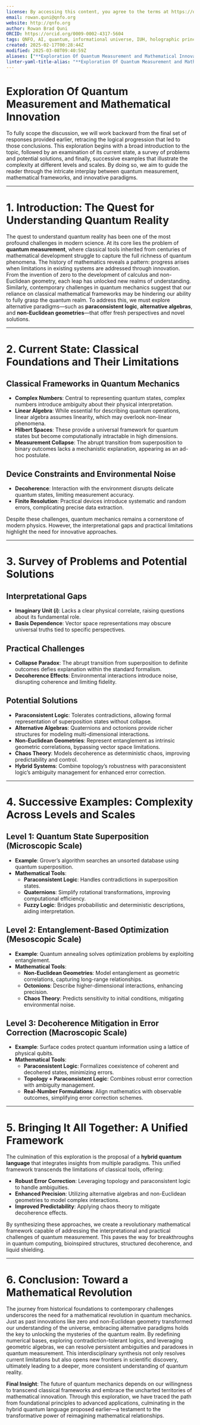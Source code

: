 ```yaml
---
license: By accessing this content, you agree to the terms at https://qnfo.org/LICENSE
email: rowan.quni@qnfo.org
website: http://qnfo.org
author: Rowan Brad Quni
ORCID: https://orcid.org/0009-0002-4317-5604
tags: QNFO, AI, quantum, informational universe, IUH, holographic principle
created: 2025-02-17T00:28:44Z
modified: 2025-03-08T09:40:59Z
aliases: ["**Exploration Of Quantum Measurement and Mathematical Innovation**"]
linter-yaml-title-alias: "**Exploration Of Quantum Measurement and Mathematical Innovation**"
---
```


# **Exploration Of Quantum Measurement and Mathematical Innovation**

To fully scope the discussion, we will work backward from the final set of responses provided earlier, retracing the logical progression that led to those conclusions. This exploration begins with a broad introduction to the topic, followed by an examination of its current state, a survey of problems and potential solutions, and finally, successive examples that illustrate the complexity at different levels and scales. By doing so, we aim to guide the reader through the intricate interplay between quantum measurement, mathematical frameworks, and innovative paradigms.

---

# **1. Introduction: The Quest for Understanding Quantum Reality**

The quest to understand quantum reality has been one of the most profound challenges in modern science. At its core lies the problem of **quantum measurement**, where classical tools inherited from centuries of mathematical development struggle to capture the full richness of quantum phenomena. The history of mathematics reveals a pattern: progress arises when limitations in existing systems are addressed through innovation. From the invention of zero to the development of calculus and non-Euclidean geometry, each leap has unlocked new realms of understanding. Similarly, contemporary challenges in quantum mechanics suggest that our reliance on classical mathematical frameworks may be hindering our ability to fully grasp the quantum realm. To address this, we must explore alternative paradigms—such as **paraconsistent logic**, **alternative algebras**, and **non-Euclidean geometries**—that offer fresh perspectives and novel solutions.

---

# **2. Current State: Classical Foundations and Their Limitations**

## **Classical Frameworks in Quantum Mechanics**

- **Complex Numbers**: Central to representing quantum states, complex numbers introduce ambiguity about their physical interpretation.
- **Linear Algebra**: While essential for describing quantum operations, linear algebra assumes linearity, which may overlook non-linear phenomena.
- **Hilbert Spaces**: These provide a universal framework for quantum states but become computationally intractable in high dimensions.
- **Measurement Collapse**: The abrupt transition from superposition to binary outcomes lacks a mechanistic explanation, appearing as an ad-hoc postulate.

## **Device Constraints and Environmental Noise**

- **Decoherence**: Interaction with the environment disrupts delicate quantum states, limiting measurement accuracy.
- **Finite Resolution**: Practical devices introduce systematic and random errors, complicating precise data extraction.

Despite these challenges, quantum mechanics remains a cornerstone of modern physics. However, the interpretational gaps and practical limitations highlight the need for innovative approaches.

---

# **3. Survey of Problems and Potential Solutions**

## **Interpretational Gaps**

- **Imaginary Unit (*i*)**: Lacks a clear physical correlate, raising questions about its fundamental role.
- **Basis Dependence**: Vector space representations may obscure universal truths tied to specific perspectives.

## **Practical Challenges**

- **Collapse Paradox**: The abrupt transition from superposition to definite outcomes defies explanation within the standard formalism.
- **Decoherence Effects**: Environmental interactions introduce noise, disrupting coherence and limiting fidelity.

## **Potential Solutions**

- **Paraconsistent Logic**: Tolerates contradictions, allowing formal representation of superposition states without collapse.
- **Alternative Algebras**: Quaternions and octonions provide richer structures for modeling multi-dimensional interactions.
- **Non-Euclidean Geometries**: Represent entanglement as intrinsic geometric correlations, bypassing vector space limitations.
- **Chaos Theory**: Models decoherence as deterministic chaos, improving predictability and control.
- **Hybrid Systems**: Combine topology’s robustness with paraconsistent logic’s ambiguity management for enhanced error correction.

---

# **4. Successive Examples: Complexity Across Levels and Scales**

## **Level 1: Quantum State Superposition (Microscopic Scale)**

- **Example**: Grover’s algorithm searches an unsorted database using quantum superposition.
- **Mathematical Tools**:
  - **Paraconsistent Logic**: Handles contradictions in superposition states.
  - **Quaternions**: Simplify rotational transformations, improving computational efficiency.
  - **Fuzzy Logic**: Bridges probabilistic and deterministic descriptions, aiding interpretation.

## **Level 2: Entanglement-Based Optimization (Mesoscopic Scale)**

- **Example**: Quantum annealing solves optimization problems by exploiting entanglement.
- **Mathematical Tools**:
  - **Non-Euclidean Geometries**: Model entanglement as geometric correlations, capturing long-range relationships.
  - **Octonions**: Describe higher-dimensional interactions, enhancing precision.
  - **Chaos Theory**: Predicts sensitivity to initial conditions, mitigating environmental noise.

## **Level 3: Decoherence Mitigation in Error Correction (Macroscopic Scale)**

- **Example**: Surface codes protect quantum information using a lattice of physical qubits.
- **Mathematical Tools**:
  - **Paraconsistent Logic**: Formalizes coexistence of coherent and decohered states, minimizing errors.
  - **Topology + Paraconsistent Logic**: Combines robust error correction with ambiguity management.
  - **Real-Number Formulations**: Align mathematics with observable outcomes, simplifying error correction schemes.

---

# **5. Bringing It All Together: A Unified Framework**

The culmination of this exploration is the proposal of a **hybrid quantum language** that integrates insights from multiple paradigms. This unified framework transcends the limitations of classical tools, offering:

- **Robust Error Correction**: Leveraging topology and paraconsistent logic to handle ambiguities.
- **Enhanced Precision**: Utilizing alternative algebras and non-Euclidean geometries to model complex interactions.
- **Improved Predictability**: Applying chaos theory to mitigate decoherence effects.

By synthesizing these approaches, we create a revolutionary mathematical framework capable of addressing the interpretational and practical challenges of quantum measurement. This paves the way for breakthroughs in quantum computing, bioinspired structures, structured decoherence, and liquid shielding.

---

# **6. Conclusion: Toward a Mathematical Revolution**

The journey from historical foundations to contemporary challenges underscores the need for a mathematical revolution in quantum mechanics. Just as past innovations like zero and non-Euclidean geometry transformed our understanding of the universe, embracing alternative paradigms holds the key to unlocking the mysteries of the quantum realm. By redefining numerical bases, exploring contradiction-tolerant logics, and leveraging geometric algebras, we can resolve persistent ambiguities and paradoxes in quantum measurement. This interdisciplinary synthesis not only resolves current limitations but also opens new frontiers in scientific discovery, ultimately leading to a deeper, more consistent understanding of quantum reality.

**Final Insight**: The future of quantum mechanics depends on our willingness to transcend classical frameworks and embrace the uncharted territories of mathematical innovation. Through this exploration, we have traced the path from foundational principles to advanced applications, culminating in the hybrid quantum language proposed earlier—a testament to the transformative power of reimagining mathematical relationships.
